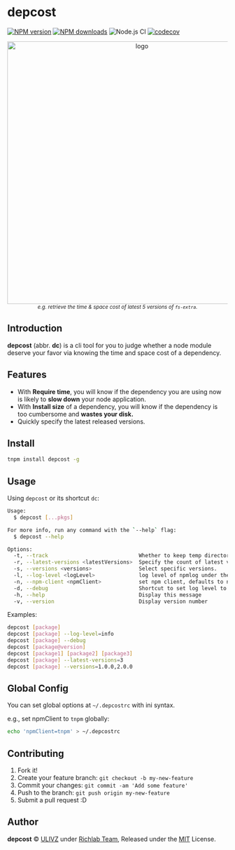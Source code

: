# depcost

[![NPM version](https://img.shields.io/npm/v/depcost.svg?style=flat)](https://npmjs.com/package/depcost) [![NPM downloads](https://img.shields.io/npm/dm/depcost.svg?style=flat)](https://npmjs.com/package/depcost) ![Node.js CI](https://github.com/rich-lab/depcost/workflows/Node.js%20CI/badge.svg) [![codecov](https://codecov.io/gh/rich-lab/depcost/branch/master/graph/badge.svg)](https://codecov.io/gh/rich-lab/depcost)

<p align="center">
  <img width="600" src="https://github.com/rich-lab/depcost/blob/master/assets/example.png?raw=true" alt="logo"><br />
  <small><i>e.g. retrieve the time & space cost of latest 5 versions of <code>fs-extra</code>.</i></small>
</p>

## Introduction

**depcost** (abbr. **dc**) is a cli tool for you to judge whether a node module deserve your favor via knowing the time and space cost of a dependency.

## Features

- With **Require time**, you will know if the dependency you are using now is likely to **slow down** your node application.
- With **Install size** of a dependency, you will know if the dependency is too cumbersome and **wastes your disk.**
- Quickly specify the latest released versions.

## Install

```bash
tnpm install depcost -g
```

## Usage

Using `depcost` or its shortcut `dc`:

```bash
Usage:
  $ depcost [...pkgs]

For more info, run any command with the `--help` flag:
  $ depcost --help

Options:
  -t, --track                             Whether to keep temp directory.
  -r, --latest-versions <latestVersions>  Specify the count of latest versions.
  -s, --versions <versions>               Select specific versions.
  -l, --log-level <logLevel>              log level of npmlog under the hood.
  -n, --npm-client <npmClient>            set npm client, defaults to npm.
  -d, --debug                             Shortcut to set log level to "debug".
  -h, --help                              Display this message
  -v, --version                           Display version number
```

Examples:

```bash
depcost [package]
depcost [package] --log-level=info
depcost [package] --debug
depcost [package@version]
depcost [package1] [package2] [package3]
depcost [package] --latest-versions=3
depcost [package] --versions=1.0.0,2.0.0
```

## Global Config

You can set global options at `~/.depcostrc` with ini syntax. 

e.g., set npmClient to `tnpm` globally:

```bash
echo 'npmClient=tnpm' > ~/.depcostrc
```

## Contributing

1. Fork it!
2. Create your feature branch: `git checkout -b my-new-feature`
3. Commit your changes: `git commit -am 'Add some feature'`
4. Push to the branch: `git push origin my-new-feature`
5. Submit a pull request :D

## Author

**depcost** © [ULIVZ](https://github.com/ulivz) under [Richlab Team](https://www.yuque.com/richlab/join-us/invitation), Released under the [MIT](./LICENSE) License.<br>



